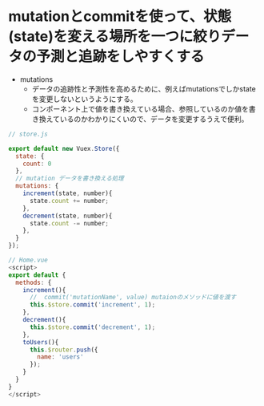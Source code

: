 # mutationとcommitを使って、状態(state)を変える場所を一つに絞りデータの予測と追跡をしやすくする

- mutations
  - データの追跡性と予測性を高めるために、例えばmutationsでしかstateを変更しないというようにする。
  - コンポーネント上で値を書き換えている場合、参照しているのか値を書き換えているのかわかりにくいので、データを変更するうえで便利。

```js
// store.js

export default new Vuex.Store({
  state: {
    count: 0
  },
  // mutation データを書き換える処理
  mutations: {
    increment(state, number){
      state.count += number;
    },
    decrement(state, number){
      state.count -= number;
    },
  }
});

// Home.vue
<script>
export default {
  methods: {
    increment(){
      //  commit('mutationName', value) mutaionのメソッドに値を渡す
      this.$store.commit('increment', 1);
    },
    decrement(){
      this.$store.commit('decrement', 1);
    },
    toUsers(){
      this.$router.push({
        name: 'users'
      });
    }
  }
}
</script>
```
